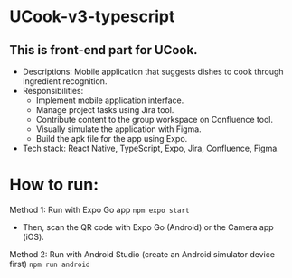 # UCook-v3-typescript

## This is front-end part for UCook.
-	Descriptions: Mobile application that suggests dishes to cook through ingredient recognition.
- Responsibilities:
   - Implement mobile application interface.
   - Manage project tasks using Jira tool.
   - Contribute content to the group workspace on Confluence tool.
   - Visually simulate the application with Figma.
   - Build the apk file for the app using Expo.
- Tech stack: React Native, TypeScript, Expo, Jira, Confluence, Figma.

# How to run:

Method 1: Run with Expo Go app
   `npm expo start`
- Then, scan the QR code with Expo Go (Android) or the Camera app (iOS).

Method 2: Run with Android Studio (create an Android simulator device first)
   `npm run android`
